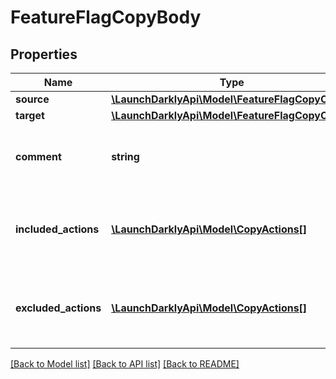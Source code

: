 # FeatureFlagCopyBody

## Properties
Name | Type | Description | Notes
------------ | ------------- | ------------- | -------------
**source** | [**\LaunchDarklyApi\Model\FeatureFlagCopyObject**](FeatureFlagCopyObject.md) |  | [optional] 
**target** | [**\LaunchDarklyApi\Model\FeatureFlagCopyObject**](FeatureFlagCopyObject.md) |  | [optional] 
**comment** | **string** | comment will be included in audit log item for change. | [optional] 
**included_actions** | [**\LaunchDarklyApi\Model\CopyActions[]**](CopyActions.md) | Define the parts of the flag configuration that will be copied. | [optional] 
**excluded_actions** | [**\LaunchDarklyApi\Model\CopyActions[]**](CopyActions.md) | Define the parts of the flag configuration that will not be copied. | [optional] 

[[Back to Model list]](../README.md#documentation-for-models) [[Back to API list]](../README.md#documentation-for-api-endpoints) [[Back to README]](../README.md)


